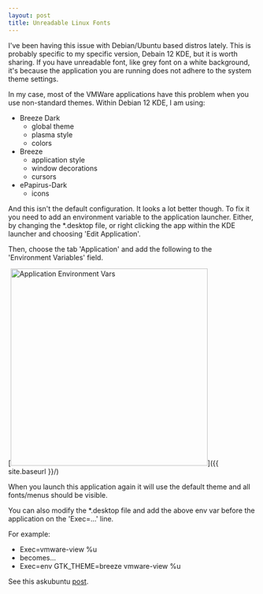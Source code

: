 ```yaml
---
layout: post
title: Unreadable Linux Fonts
---
```


I've been having this issue with Debian/Ubuntu based distros lately. This is probably specific to my specific version, Debain 12 KDE, but it is worth sharing. If you have unreadable font, like grey font on a white background, it's because the application you are running does not adhere to the system theme settings.

In my case, most of the VMWare applications have this problem when you use non-standard themes. Within Debian 12 KDE, I am using:

* Breeze Dark
    - global theme
    - plasma style
    - colors
* Breeze
    - application style
    - window decorations
    - cursors
* ePapirus-Dark
    - icons

And this isn't the default configuration. It looks a lot better though. To fix it you need to add an environment variable to the application launcher. Either, by changing the *.desktop file, or right clicking the app within the KDE launcher and choosing 'Edit Application'.

Then, choose the tab 'Application' and add the following to the 'Environment Variables' field.

[<img src="{{ site.baseurl }}/images/LinuxFonts/app_config.png" alt="Application Environment Vars" style="width: 400px;"/>]({{ site.baseurl }}/)

When you launch this application again it will use the default theme and all fonts/menus should be visible.

You can also modify the *.desktop file and add the above env var before the application on the 'Exec=...' line.

For example:

* Exec=vmware-view %u
* becomes...
* Exec=env GTK_THEME=breeze vmware-view %u

See this askubuntu [post](https://askubuntu.com/questions/1380141/how-do-i-reveal-hidden-obscured-text-in-vmware-horizon-client-linux).